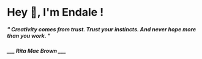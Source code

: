 <h1 title="head"> Hey 👋, I'm Endale !</h1>

**<h5><i>" Creativity comes from trust. Trust your instincts. And never hope more than you work. "</i></h5>**

*<b>___ Rita Mae Brown ___</b>*

